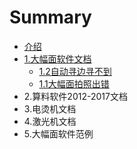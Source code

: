 # Summary

* [介绍](README.md)
* [1.大幅面软件文档](chapter1.md)
  * [1.2自动寻边寻不到](chapter1/12zi-dong-xun-bian-xun-bu-dao.md)
  * [1.1大幅面拍照出错](chapter1/11da-fu-mian-qi-dong-shi-xian-shi-xiang-ji-you-xiang-ji.md)
* 2.算料软件2012-2017文档
* 3.电烫机文档
* 4.激光机文档
* 5.大幅面软件范例

